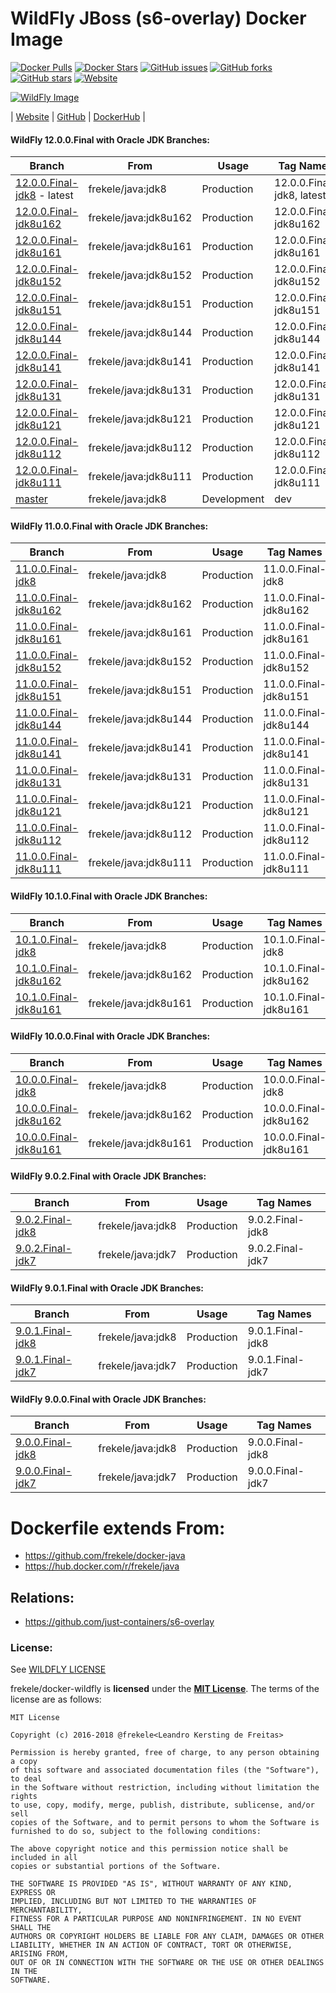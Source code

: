 # WildFly JBoss (s6-overlay) Docker Image

[![Docker Pulls](https://img.shields.io/docker/pulls/frekele/wildfly.svg)](https://hub.docker.com/r/frekele/wildfly/)
[![Docker Stars](https://img.shields.io/docker/stars/frekele/wildfly.svg)](https://hub.docker.com/r/frekele/wildfly/)
[![GitHub issues](https://img.shields.io/github/issues/frekele/docker-wildfly.svg)](https://github.com/frekele/docker-wildfly/issues)
[![GitHub forks](https://img.shields.io/github/forks/frekele/docker-wildfly.svg)](https://github.com/frekele/docker-wildfly/network)
[![GitHub stars](https://img.shields.io/github/stars/frekele/docker-wildfly.svg)](https://github.com/frekele/docker-wildfly/stargazers)
[![Website](https://img.shields.io/website-up-down-green-red/http/shields.io.svg)](https://frekele.github.io/docker-wildfly/)

[![WildFly Image][WildFlyImage]][WildFlyWebsite]

| [Website]  | [GitHub]  | [DockerHub]  |


#### WildFly 12.0.0.Final with Oracle JDK Branches:

| Branch                          | From                     | Usage        | Tag Names                         |
| ------------------------------- | ------------------------ | ------------ | ----------------------------------|
| [12.0.0.Final-jdk8] - latest    | frekele/java:jdk8        | Production   | 12.0.0.Final-jdk8,  latest        |
| [12.0.0.Final-jdk8u162]         | frekele/java:jdk8u162    | Production   | 12.0.0.Final-jdk8u162             |
| [12.0.0.Final-jdk8u161]         | frekele/java:jdk8u161    | Production   | 12.0.0.Final-jdk8u161             |
| [12.0.0.Final-jdk8u152]         | frekele/java:jdk8u152    | Production   | 12.0.0.Final-jdk8u152             |
| [12.0.0.Final-jdk8u151]         | frekele/java:jdk8u151    | Production   | 12.0.0.Final-jdk8u151             |
| [12.0.0.Final-jdk8u144]         | frekele/java:jdk8u144    | Production   | 12.0.0.Final-jdk8u144             |
| [12.0.0.Final-jdk8u141]         | frekele/java:jdk8u141    | Production   | 12.0.0.Final-jdk8u141             |
| [12.0.0.Final-jdk8u131]         | frekele/java:jdk8u131    | Production   | 12.0.0.Final-jdk8u131             |
| [12.0.0.Final-jdk8u121]         | frekele/java:jdk8u121    | Production   | 12.0.0.Final-jdk8u121             |
| [12.0.0.Final-jdk8u112]         | frekele/java:jdk8u112    | Production   | 12.0.0.Final-jdk8u112             |
| [12.0.0.Final-jdk8u111]         | frekele/java:jdk8u111    | Production   | 12.0.0.Final-jdk8u111             |
| [master]                        | frekele/java:jdk8        | Development  | dev                               |


#### WildFly 11.0.0.Final with Oracle JDK Branches:

| Branch                          | From                     | Usage        | Tag Names                         |
| ------------------------------- | ------------------------ | ------------ | ----------------------------------|
| [11.0.0.Final-jdk8]             | frekele/java:jdk8        | Production   | 11.0.0.Final-jdk8                 |
| [11.0.0.Final-jdk8u162]         | frekele/java:jdk8u162    | Production   | 11.0.0.Final-jdk8u162             |
| [11.0.0.Final-jdk8u161]         | frekele/java:jdk8u161    | Production   | 11.0.0.Final-jdk8u161             |
| [11.0.0.Final-jdk8u152]         | frekele/java:jdk8u152    | Production   | 11.0.0.Final-jdk8u152             |
| [11.0.0.Final-jdk8u151]         | frekele/java:jdk8u151    | Production   | 11.0.0.Final-jdk8u151             |
| [11.0.0.Final-jdk8u144]         | frekele/java:jdk8u144    | Production   | 11.0.0.Final-jdk8u144             |
| [11.0.0.Final-jdk8u141]         | frekele/java:jdk8u141    | Production   | 11.0.0.Final-jdk8u141             |
| [11.0.0.Final-jdk8u131]         | frekele/java:jdk8u131    | Production   | 11.0.0.Final-jdk8u131             |
| [11.0.0.Final-jdk8u121]         | frekele/java:jdk8u121    | Production   | 11.0.0.Final-jdk8u121             |
| [11.0.0.Final-jdk8u112]         | frekele/java:jdk8u112    | Production   | 11.0.0.Final-jdk8u112             |
| [11.0.0.Final-jdk8u111]         | frekele/java:jdk8u111    | Production   | 11.0.0.Final-jdk8u111             |


#### WildFly 10.1.0.Final with Oracle JDK Branches:

| Branch                          | From                     | Usage        | Tag Names                         |
| ------------------------------- | ------------------------ | ------------ | ----------------------------------|
| [10.1.0.Final-jdk8]             | frekele/java:jdk8        | Production   | 10.1.0.Final-jdk8                 |
| [10.1.0.Final-jdk8u162]         | frekele/java:jdk8u162    | Production   | 10.1.0.Final-jdk8u162             |
| [10.1.0.Final-jdk8u161]         | frekele/java:jdk8u161    | Production   | 10.1.0.Final-jdk8u161             |


#### WildFly 10.0.0.Final with Oracle JDK Branches:

| Branch                          | From                     | Usage        | Tag Names                         |
| ------------------------------- | ------------------------ | ------------ | ----------------------------------|
| [10.0.0.Final-jdk8]             | frekele/java:jdk8        | Production   | 10.0.0.Final-jdk8                 |
| [10.0.0.Final-jdk8u162]         | frekele/java:jdk8u162    | Production   | 10.0.0.Final-jdk8u162             |
| [10.0.0.Final-jdk8u161]         | frekele/java:jdk8u161    | Production   | 10.0.0.Final-jdk8u161             |


#### WildFly 9.0.2.Final with Oracle JDK Branches:

| Branch                          | From                     | Usage        | Tag Names                         |
| ------------------------------- | ------------------------ | ------------ | --------------------------------- |
| [9.0.2.Final-jdk8]              | frekele/java:jdk8        | Production   | 9.0.2.Final-jdk8                  |
| [9.0.2.Final-jdk7]              | frekele/java:jdk7        | Production   | 9.0.2.Final-jdk7                  |


#### WildFly 9.0.1.Final with Oracle JDK Branches:

| Branch                          | From                     | Usage        | Tag Names                         |
| ------------------------------- | ------------------------ | ------------ | ----------------------------------|
| [9.0.1.Final-jdk8]              | frekele/java:jdk8        | Production   | 9.0.1.Final-jdk8                  |
| [9.0.1.Final-jdk7]              | frekele/java:jdk7        | Production   | 9.0.1.Final-jdk7                  |


#### WildFly 9.0.0.Final with Oracle JDK Branches:

| Branch                          | From                     | Usage        | Tag Names                         |
| ------------------------------- | ------------------------ | ------------ | ----------------------------------|
| [9.0.0.Final-jdk8]              | frekele/java:jdk8        | Production   | 9.0.0.Final-jdk8                  |
| [9.0.0.Final-jdk7]              | frekele/java:jdk7        | Production   | 9.0.0.Final-jdk7                  |



# Dockerfile extends From:
- https://github.com/frekele/docker-java
- https://hub.docker.com/r/frekele/java


## Relations:
 - https://github.com/just-containers/s6-overlay


### License:
See [WILDFLY LICENSE]

frekele/docker-wildfly is **licensed** under the **[MIT License]**. The terms of the license are as follows:

    MIT License

    Copyright (c) 2016-2018 @frekele<Leandro Kersting de Freitas>

    Permission is hereby granted, free of charge, to any person obtaining a copy
    of this software and associated documentation files (the "Software"), to deal
    in the Software without restriction, including without limitation the rights
    to use, copy, modify, merge, publish, distribute, sublicense, and/or sell
    copies of the Software, and to permit persons to whom the Software is
    furnished to do so, subject to the following conditions:

    The above copyright notice and this permission notice shall be included in all
    copies or substantial portions of the Software.

    THE SOFTWARE IS PROVIDED "AS IS", WITHOUT WARRANTY OF ANY KIND, EXPRESS OR
    IMPLIED, INCLUDING BUT NOT LIMITED TO THE WARRANTIES OF MERCHANTABILITY,
    FITNESS FOR A PARTICULAR PURPOSE AND NONINFRINGEMENT. IN NO EVENT SHALL THE
    AUTHORS OR COPYRIGHT HOLDERS BE LIABLE FOR ANY CLAIM, DAMAGES OR OTHER
    LIABILITY, WHETHER IN AN ACTION OF CONTRACT, TORT OR OTHERWISE, ARISING FROM,
    OUT OF OR IN CONNECTION WITH THE SOFTWARE OR THE USE OR OTHER DEALINGS IN THE
    SOFTWARE.


[WildFlyImage]: https://raw.githubusercontent.com/frekele/docker-wildfly/master/wildfly-logo.png
[WildFlyWebsite]: http://www.wildfly.org/
[Website]: https://frekele.github.io/docker-wildfly
[GitHub]: https://github.com/frekele/docker-wildfly
[DockerHub]: https://hub.docker.com/r/frekele/wildfly
[WILDFLY LICENSE]: https://github.com/frekele/docker-wildfly/blob/master/WILDFLY_LICENSE
[MIT LICENSE]: https://github.com/frekele/docker-wildfly/blob/master/LICENSE

[12.0.0.Final-jdk8]: https://github.com/frekele/docker-wildfly/blob/12.0.0.Final-jdk8/Dockerfile
[12.0.0.Final-jdk8u162]: https://github.com/frekele/docker-wildfly/blob/12.0.0.Final-jdk8u162/Dockerfile
[12.0.0.Final-jdk8u161]: https://github.com/frekele/docker-wildfly/blob/12.0.0.Final-jdk8u161/Dockerfile
[12.0.0.Final-jdk8u152]: https://github.com/frekele/docker-wildfly/blob/12.0.0.Final-jdk8u152/Dockerfile
[12.0.0.Final-jdk8u151]: https://github.com/frekele/docker-wildfly/blob/12.0.0.Final-jdk8u151/Dockerfile
[12.0.0.Final-jdk8u144]: https://github.com/frekele/docker-wildfly/blob/12.0.0.Final-jdk8u144/Dockerfile
[12.0.0.Final-jdk8u141]: https://github.com/frekele/docker-wildfly/blob/12.0.0.Final-jdk8u141/Dockerfile
[12.0.0.Final-jdk8u131]: https://github.com/frekele/docker-wildfly/blob/12.0.0.Final-jdk8u131/Dockerfile
[12.0.0.Final-jdk8u121]: https://github.com/frekele/docker-wildfly/blob/12.0.0.Final-jdk8u121/Dockerfile
[12.0.0.Final-jdk8u112]: https://github.com/frekele/docker-wildfly/blob/12.0.0.Final-jdk8u112/Dockerfile
[12.0.0.Final-jdk8u111]: https://github.com/frekele/docker-wildfly/blob/12.0.0.Final-jdk8u111/Dockerfile
[master]: https://github.com/frekele/docker-wildfly/blob/master/Dockerfile

[11.0.0.Final-jdk8]: https://github.com/frekele/docker-wildfly/blob/11.0.0.Final-jdk8/Dockerfile
[11.0.0.Final-jdk8u162]: https://github.com/frekele/docker-wildfly/blob/11.0.0.Final-jdk8u162/Dockerfile
[11.0.0.Final-jdk8u161]: https://github.com/frekele/docker-wildfly/blob/11.0.0.Final-jdk8u161/Dockerfile
[11.0.0.Final-jdk8u152]: https://github.com/frekele/docker-wildfly/blob/11.0.0.Final-jdk8u152/Dockerfile
[11.0.0.Final-jdk8u151]: https://github.com/frekele/docker-wildfly/blob/11.0.0.Final-jdk8u151/Dockerfile
[11.0.0.Final-jdk8u144]: https://github.com/frekele/docker-wildfly/blob/11.0.0.Final-jdk8u144/Dockerfile
[11.0.0.Final-jdk8u141]: https://github.com/frekele/docker-wildfly/blob/11.0.0.Final-jdk8u141/Dockerfile
[11.0.0.Final-jdk8u131]: https://github.com/frekele/docker-wildfly/blob/11.0.0.Final-jdk8u131/Dockerfile
[11.0.0.Final-jdk8u121]: https://github.com/frekele/docker-wildfly/blob/11.0.0.Final-jdk8u121/Dockerfile
[11.0.0.Final-jdk8u112]: https://github.com/frekele/docker-wildfly/blob/11.0.0.Final-jdk8u112/Dockerfile
[11.0.0.Final-jdk8u111]: https://github.com/frekele/docker-wildfly/blob/11.0.0.Final-jdk8u111/Dockerfile

[10.1.0.Final-jdk8]: https://github.com/frekele/docker-wildfly/blob/10.1.0.Final-jdk8/Dockerfile
[10.1.0.Final-jdk8u162]: https://github.com/frekele/docker-wildfly/blob/10.1.0.Final-jdk8u162/Dockerfile
[10.1.0.Final-jdk8u161]: https://github.com/frekele/docker-wildfly/blob/10.1.0.Final-jdk8u161/Dockerfile

[10.0.0.Final-jdk8]: https://github.com/frekele/docker-wildfly/blob/10.0.0.Final-jdk8/Dockerfile
[10.0.0.Final-jdk8u162]: https://github.com/frekele/docker-wildfly/blob/10.0.0.Final-jdk8u162/Dockerfile
[10.0.0.Final-jdk8u161]: https://github.com/frekele/docker-wildfly/blob/10.0.0.Final-jdk8u161/Dockerfile

[9.0.2.Final-jdk8]: https://github.com/frekele/docker-wildfly/blob/9.0.2.Final-jdk8/Dockerfile
[9.0.2.Final-jdk7]:  https://github.com/frekele/docker-wildfly/blob/9.0.2.Final-jdk7/Dockerfile

[9.0.1.Final-jdk8]: https://github.com/frekele/docker-wildfly/blob/9.0.1.Final-jdk8/Dockerfile
[9.0.1.Final-jdk7]:  https://github.com/frekele/docker-wildfly/blob/9.0.1.Final-jdk7/Dockerfile

[9.0.0.Final-jdk8]: https://github.com/frekele/docker-wildfly/blob/9.0.0.Final-jdk8/Dockerfile
[9.0.0.Final-jdk7]:  https://github.com/frekele/docker-wildfly/blob/9.0.0.Final-jdk7/Dockerfile

